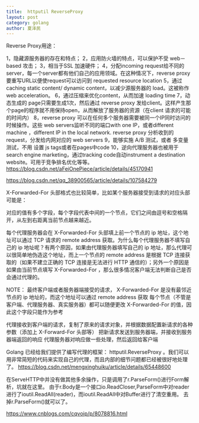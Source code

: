 ```yaml
---
title:  httputil ReverseProxy 
layout: post
category: golang
author: 夏泽民
---
```

Reverse Proxy用途：

1，隐藏源服务器的存在和特点；
2，应用防火墙的特点，可以保护不受 web－based 攻击；
3，相当于SSL 加速硬件；
4，分配incoming request给不同的 server，每一个server都有他们自己的应用领域。在这种情况下，reverse proxy要重写URL以便使request可以访问到 requested resource location
5，通过caching static content/ dynamic content，以减少源服务器的 load。这被称作 web acceleration。
6，通过压缩来优化content，从而加速 loading time
7，动态生成的 page只需要生成1次，然后通过 reverse proxy 发给client。这样产生那个page的程序就不用保持open，从而解放了服务器的资源（在client 请求的可能的时间内）
8，reverse proxy 可以在任何多个服务器需要被同一个IP同时访问的时候操作。这些 web servers监听不同的端口with one IP，或者different machine ，different IP in the local network. reverse proxy 分析收到的request，分发给内网对应的 web servers
9，能够实施 A/B 测试，或者 多变量测试，不用 设置 js tags或者在pages中code
10，逆向代理服务器也被用于 search engine marketing，通过tracking code自动instrument a destination website。可用于竞争排名优化等等。
https://blog.csdn.net/aFeiOnePiece/article/details/45170941
<!-- more -->
https://blog.csdn.net/qq_38900565/article/details/107584279

X-Forwarded-For 头部格式也比较简单，比如某个服务器接受到请求的对应头部可能是：

对应的值有多个字段，每个字段代表中间的一个节点，它们之间由逗号和空格隔开，从左到右距离当前节点越来越近。

每个代理服务器会在 X-Forwarded-For 头部填上前一个节点的 ip 地址，这个地址可以通过 TCP 请求的 remote address 获取。为什么每个代理服务器不填写自己的 ip 地址呢？有两个原因，如果由代理服务器填写自己的 ip 地址，那么代理可以很简单地伪造这个地址，而上一个节点的 remote address 是根据 TCP 连接获取的（如果不建立正确的 TCP 连接是无法进行 HTTP 通信的）；另外一个原因是如果由当前节点填写 X-Forwarded-For ，那么很多情况客户端无法判断自己是否会通过代理的。

NOTE：
最终客户端或者服务器端接受的请求， X-Forwarded-For 是没有最邻近节点的 ip 地址的，而这个地址可以通过 remote address 获取
每个节点（不管是客户端、代理服务器、真实服务器）都可以随便更改 X-Forwarded-For 的值，因此这个字段只能作为参考


代理接收到客户端的请求，复制了原来的请求对象，并根据数据配置新请求的各种参数（添加上 X-Forward-For 头部等）
把新请求发送到服务器端，并接收到服务器端返回的响应
代理服务器对响应做一些处理，然后返回给客户端

Golang 已经给我们提供了编写代理的框架： httputil.ReverseProxy 。我们可以用非常简短的代码来实现自己的代理，而且内部的细节问题都已经被很好地处理了。
https://blog.csdn.net/mengxinghuiku/article/details/65448600

在ServeHTTP中并没有做其他多余操作，只是调用了r.ParseForm()进行Form解析，坑就在这里。
由于r.Body是一个接口io.ReadCloser,ParseForm中对reader进行了ioutil.ReadAll(reader)，而ioutil.ReadAll中对Buffer进行了清空重用。
去掉r.ParseForm()就可以了。

https://www.cnblogs.com/cqvoip/p/8078816.html


